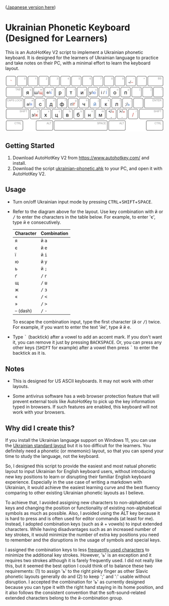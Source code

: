 ([Japanese version here](./README.ja.md))

# Ukrainian Phonetic Keyboard (Designed for Learners)

This is an AutoHotKey V2 script to implement a Ukrainian phonetic keyboard. It is designed for the learners of Ukrainian language to practice and take notes on their PC, with a minimal effort to learn the keyboard layout.

![Keyboard Layout](./layout.png?raw=true "Keyboard Layout")

## Getting Started

1. Download AutoHotKey V2 from https://www.autohotkey.com/ and install.
2. Download the script [ukrainian-phonetic.ahk](./ukrainian-phonetic.ahk?raw=true "ukrainian-phonetic.ahk") to your PC, and open it with AutoHotKey V2.

## Usage

* Turn on/off Ukrainian input mode by pressing <kbd>CTRL</kbd>+<kbd>SHIFT</kbd>+<kbd>SPACE</kbd>.

* Refer to the diagram above for the layout. Use key combination with <kbd>й</kbd> or <kbd>/</kbd> to enter the characters in the table below. For example, to enter 'є', type <kbd>й</kbd> <kbd>е</kbd> consecutively.

  |Character|Combination|
  |---|---|
  |я|<kbd>й</kbd> <kbd>а</kbd>|
  |є|<kbd>й</kbd> <kbd>е</kbd>|
  |ї|<kbd>й</kbd> <kbd>і</kbd>|
  |ю|<kbd>й</kbd> <kbd>у</kbd>|
  |ь|<kbd>й</kbd> <kbd>;</kbd>|
  |ґ|<kbd>/</kbd> <kbd>г</kbd>|
  |щ|<kbd>/</kbd> <kbd>ш</kbd>|
  |ж|<kbd>/</kbd> <kbd>з</kbd>|
  |«|<kbd>/</kbd> <kbd><</kbd>|
  |»|<kbd>/</kbd> <kbd>></kbd>|
  |– (dash)|<kbd>/</kbd> <kbd>-</kbd>|

  To escape the combination input, type the first character (<kbd>й</kbd> or <kbd>/</kbd>) twice. For example, if you want to enter the text 'йе', type <kbd>й</kbd> <kbd>й</kbd> <kbd>е</kbd>. 

* Type <kbd>\`</kbd> (backtick) after a vowel to add an accent mark. If you don't want it, you can remove it just by pressing <kbd>BACKSPACE</kbd>. Or, you can press any other keys (<kbd>SHIFT</kbd> for example) after a vowel then press <kbd>\`</kbd> to enter the backtick as it is.

## Notes

* This is designed for US ASCII keyboards. It may not work with other layouts.

* Some antivirus software has a web browser protection feature that will prevent external tools like AutoHotKey to pick up the key information typed in browsers. If such features are enabled, this keyboard will not work with your browsers.

## Why did I create this?

If you install the Ukrainian language support on Windows 11, you can use the [Ukrainian standard layout](http://kbdlayout.info/KBDUR1/) but it is too difficult for the learners. You definitely need a phonetic (or mnemonic) layout, so that you can spend your time to study the language, not the keyboard. 

So, I designed this script to provide the easiest and most natual phonetic layout to input Ukrainian for English keyboard users, without introducing new key positions to learn or disrupting their familiar English keyboard experience. Especially in the use case of writing a markdown with Ukrainian, it would achieve the easiest learning curve and the best fluency comparing to other existing Ukrainian phonetic layouts as I believe.

To achieve that, I avoided assigning new characters to non-alphabetical keys and changing the position or functionality of existing non-alphabetical symbols as much as possible. Also, I avoided using the ALT key because it is hard to press and is often used for editor commands (at least for me). Instead, I adopted combination keys (such as <kbd>й</kbd> + vowels) to input extended characters. While having disadvantages such as an increased number of key strokes, it would minimize the number of extra key positions you need to remember and the disruptions in the usage of symbols and special keys.

I assigned the combination keys to less [frequently used characters](https://www.sttmedia.com/characterfrequency-ukrainian) to minimize the additional key strokes. However, 'ь' is an exception and it requires two strokes although it is farely frequently used. I did not really like this, but it seemed the best option I could think of to balance these two requirements: (1) to assign 'ь' to the right pinky finger as other Slavic phonetic layouts generally do and (2) to keep ';' and ':' usable without disruption. I accepted the combination for 'ь' as currently designed because you can type it with the right hand staying in its home position, and it also follows the consistent convention that the soft-sound-related extended characters belong to the <kbd>й</kbd>-combination group.